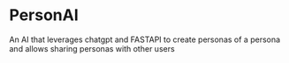 # PersonAI
An AI that leverages chatgpt and FASTAPI to create personas of a persona and allows sharing personas with other users
